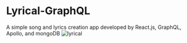# Lyrical-GraphQL
A simple song and lyrics creation app developed by React.js, GraphQL, Apollo, and mongoDB
![lyrical](https://user-images.githubusercontent.com/32582917/61484886-a9a4af00-a954-11e9-8b00-358b12858e9f.gif)
